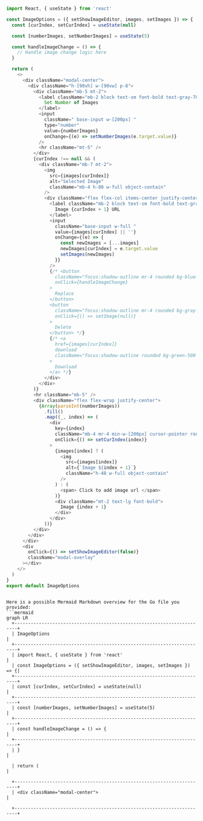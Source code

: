 ```js

import React, { useState } from 'react'

const ImageOptions = ({ setShowImageEditor, images, setImages }) => {
  const [curIndex, setCurIndex] = useState(null)

  const [numberImages, setNumberImages] = useState(5)

  const handleImageChange = () => {
    // Handle image change logic here
  }

  return (
    <>
      <div className="modal-center">
        <div className="h-[90vh] w-[90vw] p-8">
          <div className="mb-5 mt-2">
            <label className="mb-2 block text-sm font-bold text-gray-700">
              Set Number of Images
            </label>
            <input
              className=" base-input w-[200px] "
              type="number"
              value={numberImages}
              onChange={(e) => setNumberImages(e.target.value)}
            />
            <hr className="mt-5" />
          </div>
          {curIndex !== null && (
            <div className="mb-7 mt-2">
              <img
                src={images[curIndex]}
                alt="Selected Image"
                className="mb-4 h-80 w-full object-contain"
              />
              <div className="flex flex-col items-center justify-center">
                <label className="mb-2 block text-sm font-bold text-gray-700">
                  Image {curIndex + 1} URL
                </label>
                <input
                  className="base-input w-full "
                  value={images[curIndex] || ''}
                  onChange={(e) => {
                    const newImages = [...images]
                    newImages[curIndex] = e.target.value
                    setImages(newImages)
                  }}
                />
                {/* <button
                  className="focus:shadow-outline mr-4 rounded bg-blue-500 px-4 py-2 font-bold text-white hover:bg-blue-700 focus:outline-none"
                  onClick={handleImageChange}
                >
                  Replace
                </button>
                <button
                  className="focus:shadow-outline mr-4 rounded bg-gray-500 px-4 py-2 font-bold text-white hover:bg-gray-700 focus:outline-none"
                  onClick={() => setImage(null)}
                >
                  Delete
                </button> */}
                {/* <a
                  href={images[curIndex]}
                  download
                  className="focus:shadow-outline rounded bg-green-500 px-4 py-2 font-bold text-white hover:bg-green-700 focus:outline-none"
                >
                  Download
                </a> */}
              </div>
            </div>
          )}
          <hr className="mb-5" />
          <div className="flex flex-wrap justify-center">
            {Array(parseInt(numberImages))
              .fill()
              .map((_, index) => (
                <div
                  key={index}
                  className="mb-4 mr-4 min-w-[200px] cursor-pointer rounded-lg border border-gray-300 p-4 hover:border-gray-400 hover:bg-gray-100"
                  onClick={() => setCurIndex(index)}
                >
                  {images[index] ? (
                    <img
                      src={images[index]}
                      alt={`Image ${index + 1}`}
                      className="h-48 w-full object-contain"
                    />
                  ) : (
                    <span> Click to add image url </span>
                  )}
                  <div className="mt-2 text-lg font-bold">
                    Image {index + 1}
                  </div>
                </div>
              ))}
          </div>
        </div>
      </div>
      <div
        onClick={() => setShowImageEditor(false)}
        className="modal-overlay"
      ></div>
    </>
  )
}
export default ImageOptions


```

```mermaid

Here is a possible Mermaid Markdown overview for the Go file you provided:
```mermaid
graph LR
  +-----------------------------------------------------------------------+
  | ImageOptions                                                                  |
  +-----------------------------------------------------------------------+
  | import React, { useState } from 'react'                                   |
  | const ImageOptions = ({ setShowImageEditor, images, setImages }) => {|
  +-----------------------------------------------------------------------+
  | const [curIndex, setCurIndex] = useState(null)                                   |
  +-----------------------------------------------------------------------+
  | const [numberImages, setNumberImages] = useState(5)                                  |
  +-----------------------------------------------------------------------+
  | const handleImageChange = () => {                                                   |
  +-----------------------------------------------------------------------+
  | }                                                                                        |

  | return (                                                                                      |

  +-----------------------------------------------------------------------+
  | <div className="modal-center">                                                        |

  +-----------------------------------------------------------------------+

```
